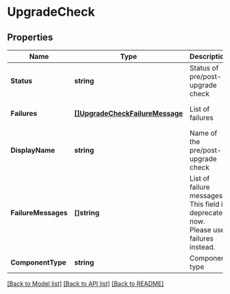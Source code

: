 # UpgradeCheck

## Properties
Name | Type | Description | Notes
------------ | ------------- | ------------- | -------------
**Status** | **string** | Status of pre/post-upgrade check | [optional] [default to null]
**Failures** | [**[]UpgradeCheckFailureMessage**](UpgradeCheckFailureMessage.md) | List of failures | [optional] [default to null]
**DisplayName** | **string** | Name of the pre/post-upgrade check | [optional] [default to null]
**FailureMessages** | **[]string** | List of failure messages. This field is deprecated now. Please use failures instead. | [optional] [default to null]
**ComponentType** | **string** | Component type | [default to null]

[[Back to Model list]](../README.md#documentation-for-models) [[Back to API list]](../README.md#documentation-for-api-endpoints) [[Back to README]](../README.md)

